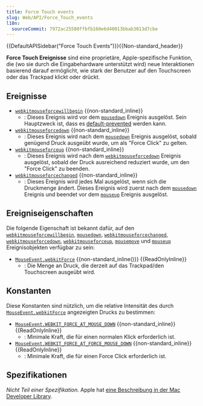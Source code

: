 ```yaml
---
title: Force Touch events
slug: Web/API/Force_Touch_events
l10n:
  sourceCommit: 7972ac25580ffbfb160e6d40013bbab3013d7cbe
---
```


{{DefaultAPISidebar("Force Touch Events")}}{{Non-standard_header}}

**Force Touch Ereignisse** sind eine proprietäre, Apple-spezifische Funktion, die (wo sie durch die Eingabehardware unterstützt wird) neue Interaktionen basierend darauf ermöglicht, wie stark der Benutzer auf den Touchscreen oder das Trackpad klickt oder drückt.

## Ereignisse

- [`webkitmouseforcewillbegin`](/de/docs/Web/API/Element/webkitmouseforcewillbegin_event) {{non-standard_inline}}
  - : Dieses Ereignis wird vor dem [`mousedown`](/de/docs/Web/API/Element/mousedown_event) Ereignis ausgelöst. Sein Hauptzweck ist, dass es [default-prevented](/de/docs/Web/API/Event/preventDefault) werden kann.
- [`webkitmouseforcedown`](/de/docs/Web/API/Element/webkitmouseforcedown_event) {{non-standard_inline}}
  - : Dieses Ereignis wird nach dem [`mousedown`](/de/docs/Web/API/Element/mousedown_event) Ereignis ausgelöst, sobald genügend Druck ausgeübt wurde, um als "Force Click" zu gelten.
- [`webkitmouseforceup`](/de/docs/Web/API/Element/webkitmouseforceup_event) {{non-standard_inline}}
  - : Dieses Ereignis wird nach dem [`webkitmouseforcedown`](/de/docs/Web/API/Element/webkitmouseforcedown_event) Ereignis ausgelöst, sobald der Druck ausreichend reduziert wurde, um den "Force Click" zu beenden.
- [`webkitmouseforcechanged`](/de/docs/Web/API/Element/webkitmouseforcechanged_event) {{non-standard_inline}}
  - : Dieses Ereignis wird jedes Mal ausgelöst, wenn sich die Druckmenge ändert. Dieses Ereignis wird zuerst nach dem [`mousedown`](/de/docs/Web/API/Element/mousedown_event) Ereignis und beendet vor dem [`mouseup`](/de/docs/Web/API/Element/mouseup_event) Ereignis ausgelöst.

## Ereigniseigenschaften

Die folgende Eigenschaft ist bekannt dafür, auf den [`webkitmouseforcewillbegin`](/de/docs/Web/API/Element/webkitmouseforcewillbegin_event), [`mousedown`](/de/docs/Web/API/Element/mousedown_event), [`webkitmouseforcechanged`](/de/docs/Web/API/Element/webkitmouseforcechanged_event), [`webkitmouseforcedown`](/de/docs/Web/API/Element/webkitmouseforcedown_event), [`webkitmouseforceup`](/de/docs/Web/API/Element/webkitmouseforceup_event), [`mousemove`](/de/docs/Web/API/Element/mousemove_event) und [`mouseup`](/de/docs/Web/API/Element/mouseup_event) Ereignisobjekten verfügbar zu sein:

- [`MouseEvent.webkitForce`](/de/docs/Web/API/MouseEvent/webkitForce) {{non-standard_inline()}} {{ReadOnlyInline}}
  - : Die Menge an Druck, die derzeit auf das Trackpad/den Touchscreen ausgeübt wird.

## Konstanten

Diese Konstanten sind nützlich, um die relative Intensität des durch [`MouseEvent.webkitForce`](/de/docs/Web/API/MouseEvent/webkitForce) angezeigten Drucks zu bestimmen:

- [`MouseEvent.WEBKIT_FORCE_AT_MOUSE_DOWN`](/de/docs/Web/API/MouseEvent/WEBKIT_FORCE_AT_MOUSE_DOWN_static) {{non-standard_inline}} {{ReadOnlyInline}}
  - : Minimale Kraft, die für einen normalen Klick erforderlich ist.
- [`MouseEvent.WEBKIT_FORCE_AT_FORCE_MOUSE_DOWN`](/de/docs/Web/API/MouseEvent/WEBKIT_FORCE_AT_FORCE_MOUSE_DOWN_static) {{non-standard_inline}} {{ReadOnlyInline}}
  - : Minimale Kraft, die für einen Force Click erforderlich ist.

## Spezifikationen

_Nicht Teil einer Spezifikation._ Apple hat [eine Beschreibung in der Mac Developer Library](https://developer.apple.com/library/archive/documentation/AppleApplications/Conceptual/SafariJSProgTopics/RespondingtoForceTouchEventsfromJavaScript.html).

